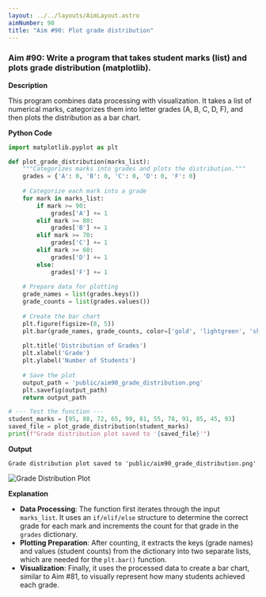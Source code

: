 ```yaml
---
layout: ../../layouts/AimLayout.astro
aimNumber: 90
title: "Aim #90: Plot grade distribution"
---
```


### Aim #90: Write a program that takes student marks (list) and plots grade distribution (matplotlib).

**Description**

This program combines data processing with visualization. It takes a list of numerical marks, categorizes them into letter grades (A, B, C, D, F), and then plots the distribution as a bar chart.

**Python Code**

```python
import matplotlib.pyplot as plt

def plot_grade_distribution(marks_list):
    """Categorizes marks into grades and plots the distribution."""
    grades = {'A': 0, 'B': 0, 'C': 0, 'D': 0, 'F': 0}
    
    # Categorize each mark into a grade
    for mark in marks_list:
        if mark >= 90:
            grades['A'] += 1
        elif mark >= 80:
            grades['B'] += 1
        elif mark >= 70:
            grades['C'] += 1
        elif mark >= 60:
            grades['D'] += 1
        else:
            grades['F'] += 1
    
    # Prepare data for plotting
    grade_names = list(grades.keys())
    grade_counts = list(grades.values())
    
    # Create the bar chart
    plt.figure(figsize=(8, 5))
    plt.bar(grade_names, grade_counts, color=['gold', 'lightgreen', 'skyblue', 'orange', 'lightcoral'])
    
    plt.title('Distribution of Grades')
    plt.xlabel('Grade')
    plt.ylabel('Number of Students')
    
    # Save the plot
    output_path = 'public/aim90_grade_distribution.png'
    plt.savefig(output_path)
    return output_path

# --- Test the function ---
student_marks = [95, 88, 72, 65, 99, 81, 55, 78, 91, 85, 45, 93]
saved_file = plot_grade_distribution(student_marks)
print(f"Grade distribution plot saved to '{saved_file}'")
```

**Output**

```text
Grade distribution plot saved to 'public/aim90_grade_distribution.png'
```

![Grade Distribution Plot](/aim90_grade_distribution.png)

**Explanation**

- **Data Processing**: The function first iterates through the input `marks_list`. It uses an `if/elif/else` structure to determine the correct grade for each mark and increments the count for that grade in the `grades` dictionary.
- **Plotting Preparation**: After counting, it extracts the keys (grade names) and values (student counts) from the dictionary into two separate lists, which are needed for the `plt.bar()` function.
- **Visualization**: Finally, it uses the processed data to create a bar chart, similar to Aim #81, to visually represent how many students achieved each grade.
